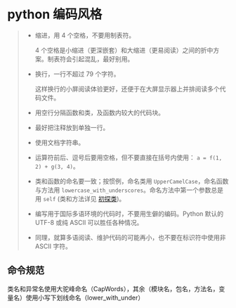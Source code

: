 # python 编码风格

> - 缩进，用 4 个空格，不要用制表符。
>
>   4 个空格是小缩进（更深嵌套）和大缩进（更易阅读）之间的折中方案。制表符会引起混乱，最好别用。
>
> - 换行，一行不超过 79 个字符。
>
>   这样换行的小屏阅读体验更好，还便于在大屏显示器上并排阅读多个代码文件。
>
> - 用空行分隔函数和类，及函数内较大的代码块。
>
> - 最好把注释放到单独一行。
>
> - 使用文档字符串。
>
> - 运算符前后、逗号后要用空格，但不要直接在括号内使用： `a = f(1, 2) + g(3, 4)`。
>
> - 类和函数的命名要一致；按惯例，命名类用 `UpperCamelCase`，命名函数与方法用 `lowercase_with_underscores`。命名方法中第一个参数总是用 `self` (类和方法详见 [初探类](https://docs.python.org/zh-cn/3.10/tutorial/classes.html#tut-firstclasses))。
>
> - 编写用于国际多语环境的代码时，不要用生僻的编码。Python 默认的 UTF-8 或纯 ASCII 可以胜任各种情况。
>
> - 同理，就算多语阅读、维护代码的可能再小，也不要在标识符中使用非 ASCII 字符。

## 命令规范

类名和异常名使用大驼峰命名（CapWords），其余（模块名，包名，方法名，变量名）使用小写下划线命名（lower_with_under）